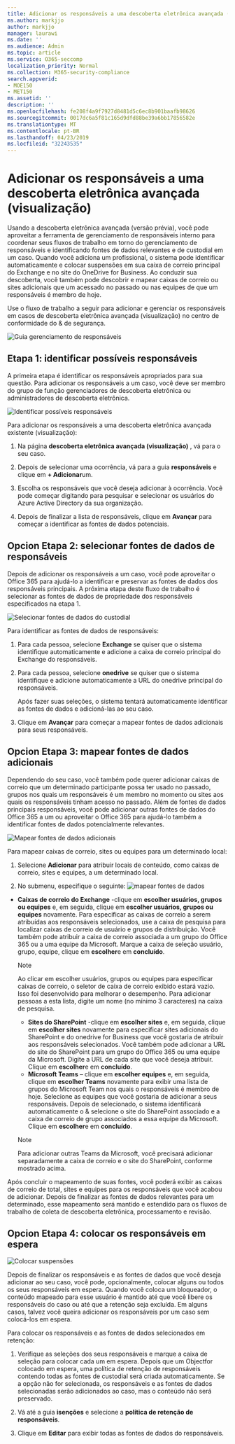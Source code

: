 ```yaml
---
title: Adicionar os responsáveis a uma descoberta eletrônica avançada (visualização)
ms.author: markjjo
author: markjjo
manager: laurawi
ms.date: ''
ms.audience: Admin
ms.topic: article
ms.service: O365-seccomp
localization_priority: Normal
ms.collection: M365-security-compliance
search.appverid:
- MOE150
- MET150
ms.assetid: ''
description: ''
ms.openlocfilehash: fe208f4a9f7927d8481d5c6ec8b901baafb98626
ms.sourcegitcommit: 0017dc6a5f81c165d9dfd88be39a6bb17856582e
ms.translationtype: MT
ms.contentlocale: pt-BR
ms.lasthandoff: 04/23/2019
ms.locfileid: "32243535"
---
```

# <a name="add-custodians-to-an-advanced-ediscovery-preview-case"></a>Adicionar os responsáveis a uma descoberta eletrônica avançada (visualização)

Usando a descoberta eletrônica avançada (versão prévia), você pode aproveitar a ferramenta de gerenciamento de responsáveis interno para coordenar seus fluxos de trabalho em torno do gerenciamento de responsáveis e identificando fontes de dados relevantes e de custodial em um caso. Quando você adiciona um profissional, o sistema pode identificar automaticamente e colocar suspensões em sua caixa de correio principal do Exchange e no site do OneDrive for Business. Ao conduzir sua descoberta, você também pode descobrir e mapear caixas de correio ou sites adicionais que um acessado no passado ou nas equipes de que um responsáveis é membro de hoje.

Use o fluxo de trabalho a seguir para adicionar e gerenciar os responsáveis em casos de descoberta eletrônica avançada (visualização) no centro de conformidade do & de segurança. 

![Guia gerenciamento de responsáveis](../media/CustodianMgtPage.png)


## <a name="step-1-identify-potential-custodians"></a>Etapa 1: identificar possíveis responsáveis

A primeira etapa é identificar os responsáveis apropriados para sua questão. Para adicionar os responsáveis a um caso, você deve ser membro do grupo de função gerenciadores de descoberta eletrônica ou administradores de descoberta eletrônica.   

![Identificar possíveis responsáveis](../media/AddCustodianStep1.png)

Para adicionar os responsáveis a uma descoberta eletrônica avançada existente (visualização):

1. Na página **descoberta eletrônica avançada (visualização)** , vá para o seu caso.
 
2. Depois de selecionar uma ocorrência, vá para a guia **responsáveis** e clique em **+ Adicionar**um. 
 
3. Escolha os responsáveis que você deseja adicionar à ocorrência. Você pode começar digitando para pesquisar e selecionar os usuários do Azure Active Directory da sua organização.
 
4. Depois de finalizar a lista de responsáveis, clique em **Avançar** para começar a identificar as fontes de dados potenciais. 
  
## <a name="optional-step-2-select-custodian-data-sources"></a>Opcion Etapa 2: selecionar fontes de dados de responsáveis

Depois de adicionar os responsáveis a um caso, você pode aproveitar o Office 365 para ajudá-lo a identificar e preservar as fontes de dados dos responsáveis principais. A próxima etapa deste fluxo de trabalho é selecionar as fontes de dados de propriedade dos responsáveis especificados na etapa 1. 

![Selecionar fontes de dados do custodial](../media/AddCustodianStep2.png)

Para identificar as fontes de dados de responsáveis: 

1. Para cada pessoa, selecione **Exchange** se quiser que o sistema identifique automaticamente e adicione a caixa de correio principal do Exchange do responsáveis. 
 
2. Para cada pessoa, selecione **onedrive** se quiser que o sistema identifique e adicione automaticamente a URL do onedrive principal do responsáveis. 

    Após fazer suas seleções, o sistema tentará automaticamente identificar as fontes de dados e adicioná-las ao seu caso.
 
4. Clique em **Avançar** para começar a mapear fontes de dados adicionais para seus responsáveis.

## <a name="optional-step-3-map-additional-data-sources"></a>Opcion Etapa 3: mapear fontes de dados adicionais

Dependendo do seu caso, você também pode querer adicionar caixas de correio que um determinado participante possa ter usado no passado, grupos nos quais um responsáveis é um membro no momento ou sites aos quais os responsáveis tinham acesso no passado. Além de fontes de dados principais responsáveis, você pode adicionar outras fontes de dados do Office 365 a um ou aproveitar o Office 365 para ajudá-lo também a identificar fontes de dados potencialmente relevantes. 

![Mapear fontes de dados adicionais](../media/AddCustodianStep3.PNG)

Para mapear caixas de correio, sites ou equipes para um determinado local:
1. Selecione **Adicionar** para atribuir locais de conteúdo, como caixas de correio, sites e equipes, a um determinado local. 

2. No submenu, especifique o seguinte: ![mapear fontes de dados](../media/AddCustodianStep4.PNG)
  -  **Caixas de correio do Exchange** -clique em **escolher usuários, grupos ou equipes** e, em seguida, clique em **escolher usuários, grupos ou equipes** novamente. Para especificar as caixas de correio a serem atribuídas aos responsáveis selecionados, use a caixa de pesquisa para localizar caixas de correio de usuário e grupos de distribuição. Você também pode atribuir a caixa de correio associada a um grupo do Office 365 ou a uma equipe da Microsoft. Marque a caixa de seleção usuário, grupo, equipe, clique em **escolher**e em **concluído**.

        > [!NOTE]
        > Ao clicar em escolher usuários, grupos ou equipes para especificar caixas de correio, o seletor de caixa de correio exibido estará vazio. Isso foi desenvolvido para melhorar o desempenho. Para adicionar pessoas a esta lista, digite um nome (no mínimo 3 caracteres) na caixa de pesquisa.
     
     - **Sites do SharePoint** -clique em **escolher sites** e, em seguida, clique em **escolher sites** novamente para especificar sites adicionais do SharePoint e do onedrive for Business que você gostaria de atribuir aos responsáveis selecionados. Você também pode adicionar a URL do site do SharePoint para um grupo do Office 365 ou uma equipe da Microsoft. Digite a URL de cada site que você deseja atribuir. Clique em **escolher**e em **concluído**.
     - **Microsoft Teams** – clique em **escolher equipes** e, em seguida, clique em **escolher Teams** novamente para exibir uma lista de grupos do Microsoft Team nos quais o responsáveis é membro de hoje. Selecione as equipes que você gostaria de adicionar a seus responsáveis. Depois de selecionado, o sistema identificará automaticamente o & selecione o site do SharePoint associado e a caixa de correio de grupo associados a essa equipe da Microsoft. Clique em **escolher**e em **concluído**.
        
      > [!NOTE]
      > Para adicionar outras Teams da Microsoft, você precisará adicionar separadamente a caixa de correio e o site do SharePoint, conforme mostrado acima.

Após concluir o mapeamento de suas fontes, você poderá exibir as caixas de correio de total, sites e equipes para os responsáveis que você acabou de adicionar. Depois de finalizar as fontes de dados relevantes para um determinado, esse mapeamento será mantido e estendido para os fluxos de trabalho de coleta de descoberta eletrônica, processamento e revisão. 

## <a name="optional-step-4-place-custodians-on-hold"></a>Opcion Etapa 4: colocar os responsáveis em espera

![Colocar suspensões](../media/AddCustodianStep5.PNG)

Depois de finalizar os responsáveis e as fontes de dados que você deseja adicionar ao seu caso, você pode, opcionalmente, colocar alguns ou todos os seus responsáveis em espera. Quando você coloca um bloqueador, o conteúdo mapeado para esse usuário é mantido até que você libere os responsáveis do caso ou até que a retenção seja excluída. Em alguns casos, talvez você queira adicionar os responsáveis por um caso sem colocá-los em espera. 

Para colocar os responsáveis e as fontes de dados selecionados em retenção:

1. Verifique as seleções dos seus responsáveis e marque a caixa de seleção para colocar cada um em espera. Depois que um Objectfor colocado em espera, uma política de retenção de responsáveis contendo todas as fontes de custodial será criada automaticamente. Se a opção não for selecionada, os responsáveis e as fontes de dados selecionadas serão adicionados ao caso, mas o conteúdo não será preservado.

2. Vá até a guia **isenções** e selecione a **política de retenção de responsáveis**. 

3. Clique em **Editar** para exibir todas as fontes de dados do responsáveis.

   
